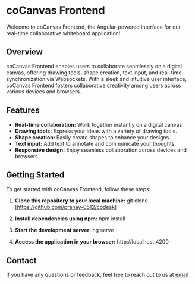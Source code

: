 # coCanvas Frontend

Welcome to coCanvas Frontend, the Angular-powered interface for our real-time collaborative whiteboard application!

## Overview

coCanvas Frontend enables users to collaborate seamlessly on a digital canvas, offering drawing tools, shape creation, text input, and real-time synchronization via Websockets. With a sleek and intuitive user interface, coCanvas Frontend fosters collaborative creativity among users across various devices and browsers.

## Features

- **Real-time collaboration:** Work together instantly on a digital canvas.
- **Drawing tools:** Express your ideas with a variety of drawing tools.
- **Shape creation:** Easily create shapes to enhance your designs.
- **Text input:** Add text to annotate and communicate your thoughts.
- **Responsive design:** Enjoy seamless collaboration across devices and browsers.

## Getting Started

To get started with coCanvas Frontend, follow these steps:

1. **Clone this repository to your local machine:**
git clone [https://github.com/pranay-0512/codesk]

2. **Install dependencies using npm:**
npm install

3. **Start the development server:**
ng serve

4. **Access the application in your browser:**
http://localhost:4200


## Contact

If you have any questions or feedback, feel free to reach out to us at [email](linkpranayv90@gmail.com)
